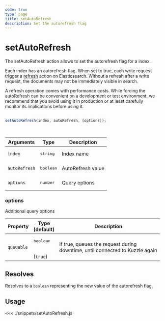 ```yaml
---
code: true
type: page
title: setAutoRefresh
description: Set the autorefresh flag
---
```


# setAutoRefresh

The setAutoRefresh action allows to set the autorefresh flag for a index.

Each index has an autorefresh flag.
When set to true, each write request trigger a [refresh](https://www.elastic.co/guide/en/elasticsearch/reference/current/docs-refresh.html) action on Elasticsearch.
Without a refresh after a write request, the documents may not be immediately visible in search.

<div class="alert alert-info">
A refresh operation comes with performance costs.
While forcing the autoRefresh can be convenient on a development or test environment,
we recommend that you avoid using it in production or at least carefully monitor its implications before using it.
</div>

<br/>

```javascript
setAutoRefresh(index, autoRefresh, [options]);
```

<br/>

| Arguments     | Type               | Description       |
| ------------- | ------------------ | ----------------- |
| `index`       | <pre>string</pre>  | Index name        |
| `autoRefresh` | <pre>boolean</pre> | AutoRefresh value |
| `options`     | <pre>number</pre>  | Query options     |

### options

Additional query options

| Property   | Type<br/>(default)              | Description                                                                  |
| ---------- | ------------------------------- | ---------------------------------------------------------------------------- |
| `queuable` | <pre>boolean</pre><br/>(`true`) | If true, queues the request during downtime, until connected to Kuzzle again |

## Resolves

Resolves to a `boolean` representing the new value of the autorefresh flag.

## Usage

<<< ./snippets/setAutoRefresh.js
